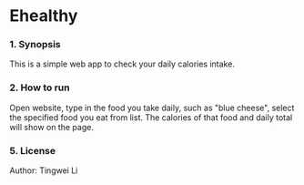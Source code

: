 # Ehealthy

### 1. Synopsis
This is a simple web app to check your daily calories intake.

### 2. How to run
Open website, type in the food you take daily, such as "blue cheese", select the specified food you eat from list. The calories of that food and daily total will show on the page.

### 5. License
Author: Tingwei Li
